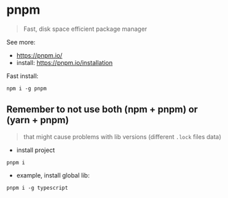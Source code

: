 # pnpm
                
> Fast, disk space efficient package manager

See more:
                      
- https://pnpm.io/
- install: https://pnpm.io/installation
           

Fast install:

```shell
npm i -g pnpm
```
 
## Remember to not use both (npm + pnpm) or (yarn + pnpm) 
> that might cause problems with lib versions (different `.lock` files data)

    
- install project
```shell
pnpm i
```
                    
- example, install global lib:
```shell
pnpm i -g typescript
```
